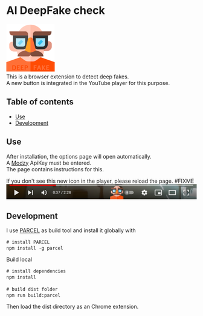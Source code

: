 # AI DeepFake check
![DeepFake Logo](src/images/logo128.png)  
This is a browser extension to detect deep fakes.  
A new button is integrated in the YouTube player for this purpose.  



## Table of contents
- [Use](#use)
- [Development](#development)


## Use
After installation, the options page will open automatically.  
A [Modzy](https://www.modzy.com/) ApiKey must be entered.  
The page contains instructions for this.  

If you don't see this new icon in the player, please reload the page. #FIXME
![new icon](src/images/newIcon.png)

## Development
I use [PARCEL](https://parceljs.org/) as build tool and install it globally with
```shell
# install PARCEL
npm install -g parcel
```

Build local
```shell
# install dependencies
npm install

# build dist folder
npm run build:parcel
```
Then load the dist directory as an Chrome extension.

